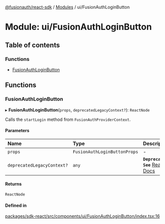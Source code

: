 [@fusionauth/react-sdk](../README.md) / [Modules](../modules.md) / ui/FusionAuthLoginButton

# Module: ui/FusionAuthLoginButton

## Table of contents

### Functions

- [FusionAuthLoginButton](ui_FusionAuthLoginButton.md#fusionauthloginbutton)

## Functions

### FusionAuthLoginButton

▸ **FusionAuthLoginButton**(`props`, `deprecatedLegacyContext?`): `ReactNode`

Calls the `startLogin` method from `FusionAuthProviderContext`.

#### Parameters

| Name                       | Type                         | Description                                                                                                                           |
| :------------------------- | :--------------------------- | :------------------------------------------------------------------------------------------------------------------------------------ |
| `props`                    | `FusionAuthLoginButtonProps` | -                                                                                                                                     |
| `deprecatedLegacyContext?` | `any`                        | **`Deprecated`** **`See`** [React Docs](https://legacy.reactjs.org/docs/legacy-context.html#referencing-context-in-lifecycle-methods) |

#### Returns

`ReactNode`

#### Defined in

[packages/sdk-react/src/components/ui/FusionAuthLoginButton/index.tsx:16](https://github.com/FusionAuth/fusionauth-javascript-sdk/blob/ce690f3d040e390c8fcdaa133e0c4df7f0050404/packages/sdk-react/src/components/ui/FusionAuthLoginButton/index.tsx#L16)
